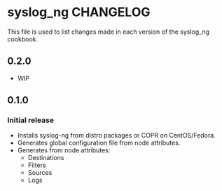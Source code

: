 # syslog_ng CHANGELOG

This file is used to list changes made in each version of the syslog_ng cookbook.

## 0.2.0

- WIP

## 0.1.0

### Initial release

- Installs syslog-ng from distro packages or COPR on CentOS/Fedora.
- Generates global configuration file from node attributes.
- Generates from node attributes:
  - Destinations
  - Filters
  - Sources
  - Logs
